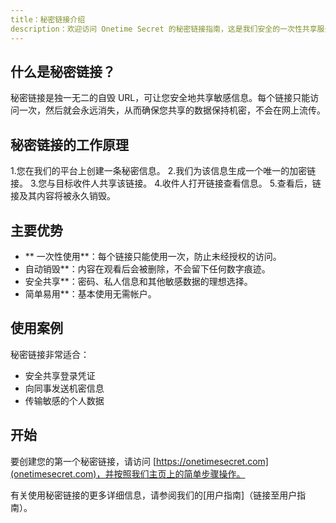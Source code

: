 ```yaml
---
title：秘密链接介绍
description：欢迎访问 Onetime Secret 的秘密链接指南，这是我们安全的一次性共享服务的核心功能。
---
```




## 什么是秘密链接？

秘密链接是独一无二的自毁 URL，可让您安全地共享敏感信息。每个链接只能访问一次，然后就会永远消失，从而确保您共享的数据保持机密，不会在网上流传。

## 秘密链接的工作原理

1.您在我们的平台上创建一条秘密信息。
2.我们为该信息生成一个唯一的加密链接。
3.您与目标收件人共享该链接。
4.收件人打开链接查看信息。
5.查看后，链接及其内容将被永久销毁。

## 主要优势

- ** 一次性使用**：每个链接只能使用一次，防止未经授权的访问。
- 自动销毁**：内容在观看后会被删除，不会留下任何数字痕迹。
- 安全共享**：密码、私人信息和其他敏感数据的理想选择。
- 简单易用**：基本使用无需帐户。

## 使用案例

秘密链接非常适合：

- 安全共享登录凭证
- 向同事发送机密信息
- 传输敏感的个人数据

## 开始

要创建您的第一个秘密链接，请访问 [https://onetimesecret.com](onetimesecret.com)，并按照我们主页上的简单步骤操作。

有关使用秘密链接的更多详细信息，请参阅我们的[用户指南]（链接至用户指南）。


<!--
交流建议：
1.本内容以清晰、直白的方式介绍 Secret Links，适合技术和非技术受众。
2.2. 强调 Onetime Secret 的核心服务和独特价值主张。
3.所提供的信息以 onetimesecret.com 网站上可核实的事实为基础。
4.4. 语气专业，以用户为中心，突出服务的问题解决方面。
5.为进一步发展本页面，可考虑添加以下内容：
   - 秘密链接工作原理的简单直观图
   - 解决用户常见问题的常见问题部分
   - 相关文档页面链接（如高级功能、应用程序接口的使用）
   - 突出显示秘密链接功能最新更新或增强功能的呼出框

在发布之前，请记住用 Onetime Secret 的最新数据验证所有信息，并考虑征求用户的反馈意见，以确保文档能有效满足用户的需求。
-->
